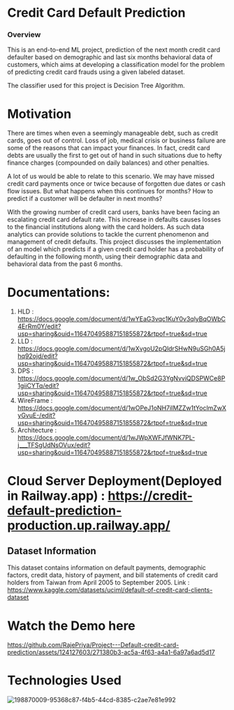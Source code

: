 # Credit Card Default Prediction
### Overview
This is an end-to-end ML project, prediction of the next month credit card defaulter based on demographic and last six months behavioral data of customers, which aims at developing a classification model for the problem of predicting credit card frauds using a given labeled dataset.

The classifier used for this project is Decision Tree Algorithm.

# Motivation
There are times when even a seemingly manageable debt, such as credit cards, goes out of control. Loss of job, medical crisis or business failure are some of the reasons that can impact your finances. In fact, credit card debts are usually the first to get out of hand in such situations due to hefty finance charges (compounded on daily balances) and other penalties.

A lot of us would be able to relate to this scenario. We may have missed credit card payments once or twice because of forgotten due dates or cash flow issues. But what happens when this continues for months? How to predict if a customer will be defaulter in next months?

With the growing number of credit card users, banks have been facing an escalating credit card default rate. This increase in defaults causes losses to the financial institutions along with the card holders. As such data analytics can provide solutions to tackle the current phenomenon and management of credit defaults. This project discusses the implementation of an model which predicts if a given credit card holder has a probability of defaulting in the following month, using their demographic data and behavioral data from the past 6 months.
# Documentations:
1. HLD : https://docs.google.com/document/d/1wYEaG3vqc1KuY0v3qlyBqOWbC4ErRm0Y/edit?usp=sharing&ouid=116470495887151855872&rtpof=true&sd=true
2. LLD : https://docs.google.com/document/d/1wXvgoU2pQldrSHwN9uSGh0A5jhq92ojd/edit?usp=sharing&ouid=116470495887151855872&rtpof=true&sd=true
3. DPS : https://docs.google.com/document/d/1w_ObSd2G3YgNvviQDSPWCe8P1giiCYTq/edit?usp=sharing&ouid=116470495887151855872&rtpof=true&sd=true
4. WireFrame : https://docs.google.com/document/d/1wOPeJ1oNH7iIMZZw1tYoclmZwXyGvuE-/edit?usp=sharing&ouid=116470495887151855872&rtpof=true&sd=true
5. Architecture : https://docs.google.com/document/d/1wJWpXWFJfWNK7PL-j___TFSgUdNsOVux/edit?usp=sharing&ouid=116470495887151855872&rtpof=true&sd=true

# Cloud Server Deployment(Deployed in Railway.app) : https://credit-default-prediction-production.up.railway.app/

## Dataset Information
This dataset contains information on default payments, demographic factors, credit data, history of payment, and bill statements of credit card holders from Taiwan from April 2005 to September 2005.
Link : https://www.kaggle.com/datasets/uciml/default-of-credit-card-clients-dataset

# Watch the Demo here


https://github.com/RajePriya/Project---Default-credit-card-prediction/assets/124127603/271380b3-ac5a-4f63-a4a1-6a97a6ad5d17

# Technologies Used
![198870009-95368c87-f4b5-44cd-8385-c2ae7e81e992](https://github.com/RajePriya/Project---Default-credit-card-prediction/assets/124127603/8ae53a38-a48a-4a40-8926-cc22abfa0f6e)
